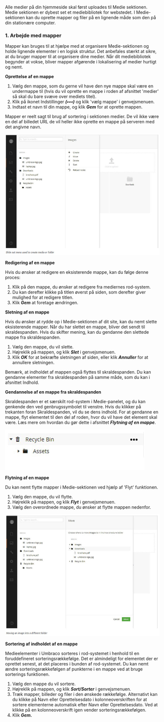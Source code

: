 Alle medier på din hjemmeside skal først uploades til Medie sektionen. Medie sektionen er dybest set et mediebibliotek for webstedet. I Medie-sektionen kan du oprette mapper og filer på en lignende måde som den på din stationære computer.

### 1. Arbejde med mapper

Mapper kan bruges til at hjælpe med at organisere Medie-sektionen og holde lignende elementer i en logisk struktur. Det anbefales stærkt at sikre, at du bruger mapper til at organisere dine medier. Når dit mediebibliotek begynder at vokse, bliver mapper afgørende i lokalisering af medier hurtigt og nemt.

**Oprettelse af en mappe**

1. Vælg den mappe, som du gerne vil have den nye mappe skal være en undermappe til (hvis du vil oprette en mappe i roden af afsnittet 'medier' så skal du bare svæve over mediets titel).
2. Klik på ikonet Indstillinger ***(•••)*** og klik 'vælg mappe' i genvejsmenuen.
3. Indtast et navn til din mappe, og klik ***Gem*** for at oprette mappen.

Mapper er reelt sagt til brug af sortering i sektionen medier. De vil ikke være en del af billedet URL de vil heller ikke oprette en mappe på serveren med det angivne navn.

![createMedia.jpg](images/createMedia.jpg)

**Redigering af en mappe**

Hvis du ønsker at redigere en eksisterende mappe, kan du følge denne proces:

1. Klik på den mappe, du ønsker at redigere fra mediernes rod-system.
2. Du kan derefter klikke på titlen øverst på siden, som derefter giver mulighed for at redigere titlen.
3. Klik ***Gem*** at foretage ændringen.

**Sletning af en mappe**

Hvis du ønsker at rydde op i Medie-sektionen af dit site, kan du nemt slette eksisterende mapper. Når du har slettet en mappe, bliver det sendt til skraldespanden. Hvis du skifter mening, kan du gendanne den slettede mappe fra skraldespanden.

1. Vælg den mappe, du vil slette.
2. Højreklik på mappen, og klik ***Slet*** i genvejsmenuen.
3. Klik ***OK*** for at bekræfte sletningen af siden, eller klik ***Annuller*** for at annullere sletningen.

Bemærk, at indholdet af mappen også flyttes til skraldespanden. Du kan gendanne elementer fra skraldespanden på samme måde, som du kan i afsnittet Indhold.

**Gendannelse af en mappe fra skraldespanden**

Skraldespanden er et særskilt rod-system i Medie-panelet, og du kan genkende den ved genbrugssymbolet til venstre. Hvis du klikker på trekanten foran Skraldespanden, vil du se dens indhold. For at gendanne en mappe, flyt elementet til den del af roden, hvor du vil have det element skal være. Læs mere om hvordan du gør dette i afsnittet ***Flytning af en mappe***.

![mediaRecycle.jpg](images/mediaRecycle.jpg)

**Flytning af en mappe**

Du kan nemt flytte mapper i Medie-sektionen ved hjælp af 'Flyt' funktionen.

1. Vælg den mappe, du vil flytte.
2. Højreklik på mappen, og klik ***Flyt*** i genvejsmenuen.
3. Vælg den overordnede mappe, du ønsker at flytte mappen nedenfor.

![moveMedia.jpg](images/moveMedia.jpg)

**Sortering af indholdet af en mappe**

Medieelementer i Umbraco sorteres i rod-systemet i henhold til en foruddefineret sorteringsrækkefølge. Det er almindeligt for
elementet der er oprettet senest, at det placeres i bunden af rod-systemet. Du kan nemt ændre sorteringsrækkefølgen af punkterne i en mappe ved at bruge sorterings funktionen.

1. Vælg den mappe du vil sortere.
2. Højreklik på mappen, og klik ***Sort/Sorter*** i genvejsmenuen.
3. Træk mapper, billeder og filer i den ønskede rækkefølge. Alternativt kan du klikke på Navn eller Oprettelsesdato i kolonneoverskriften for at sortere elementerne automatisk efter Navn eller Oprettelsesdato. Ved at klikke på en kolonneoverskrift igen vender sorteringsrækkefølgen.
4. Klik ***Gem.***
